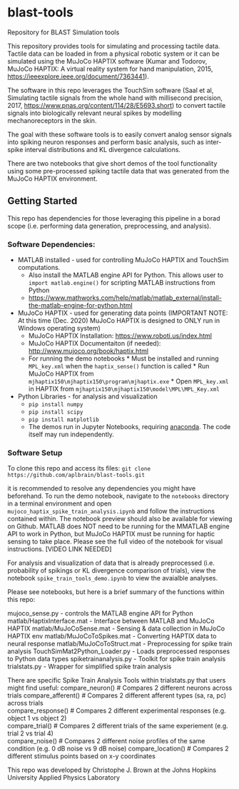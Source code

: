 # blast-tools
Repository for BLAST Simulation tools

This repository provides tools for simulating and processing tactile data. Tactile data can be loaded in from a physical robotic system or it can be simulated using the MuJoCo HAPTIX software (Kumar and Todorov, MuJoCo HAPTIX: A virtual reality system for hand manipulation, 2015, https://ieeexplore.ieee.org/document/7363441). 

The software in this repo leverages the TouchSim software (Saal et al, Simulating tactile signals from the whole hand with millisecond precision, 2017, https://www.pnas.org/content/114/28/E5693.short) to convert tactile signals into biologically relevant neural spikes by modelling mechanoreceptors in the skin.

The goal with these software tools is to easily convert analog sensor signals into spiking neuron responses and perform basic analysis, such as inter-spike interval distributions and KL divergence calculations.

There are two notebooks that give short demos of the tool functionality using some pre-processed spiking tactile data that was generated from the MuJoCo HAPTIX environment.

## Getting Started

This repo has dependencies for those leveraging this pipeline in a borad scope (i.e. performing data generation, preprocessing, and analysis).

### Software Dependencies:
* MATLAB installed - used for controlling MuJoCo HAPTIX and TouchSim computations.
    * Also install the MATLAB engine API for Python. This allows user to `import matlab.engine()` for scripting MATLAB instructions from Python
    * https://www.mathworks.com/help/matlab/matlab_external/install-the-matlab-engine-for-python.html
* MuJoCo HAPTIX - used for generating data points (IMPORTANT NOTE: At this time (Dec. 2020) MuJoCo HAPTIX is designed to ONLY run in Windows operating system)
    * MuJoCo HAPTIX Installation: https://www.roboti.us/index.html
    * MuJoCo HAPTIX Documentaiton (if needed): http://www.mujoco.org/book/haptix.html
    * For running the demo notebooks
          * Must be installed and running `MPL_key.xml` when the `haptix_sense()` function is called
          * Run MuJoCo HAPTIX from `mjhaptix150\mjhaptix150\program\mjhaptix.exe`
          * Open `MPL_key.xml` in HAPTIX from  `mjhaptix150\mjhaptix150\model\MPL\MPL_Key.xml`
* Python Libraries - for analysis and visualization
    * `pip install numpy`
    * `pip install scipy`
    * `pip install matplotlib`
    * The demos run in Jupyter Notebooks, requiring [anaconda](https://docs.anaconda.com/anaconda/install/). The code itself may run independently.
          
### Software Setup

To clone this repo and access its files: `git clone https://github.com/aplbrain/blast-tools.git`

it is recommended to resolve any dependencies you might have beforehand. To run the demo notebook, navigate to the `notebooks` directory in a terminal environment and open `mujoco_haptix_spike_train_analysis.ipynb` and follow the instructions contained within. The notebook preview should also be available for viewing on Github. MATLAB does NOT need to be running for the MMATLAB engine API to work in Python, but MuJoCo HAPTIX must be running for haptic sensing to take place. Please see the full video of the notebook for visual instructions. [VIDEO LINK NEEDED]

For analysis and visualization of data that is already preprocessed (i.e. probability of spikings or KL divergence comparison of trials), view the notebook `spike_train_tools_demo.ipynb` to view the avaialble analyses.

Please see notebooks, but here is a brief summary of the functions within this repo:

mujoco_sense.py - controls the MATLAB engine API for Python
matlab/HaptixInterface.mat - Interface between MATLAB and MuJoCo HAPTIX
matlab/MuJoCoSense.mat - Sensing & data collection in MuJoCo HAPTIX env
matlab/MuJoCoToSpikes.mat - Converting HAPTIX data to neural response
matlab/MuJoCoToStruct.mat - Preprocessing for spike train analysis
TouchSimMat2Python_Loader.py - Loads preprocessed responses to Python data types
spiketrainanalysis.py - Toolkit for spike train analysis
trialstats.py - Wrapper for simplified spike train analysis

There are specific Spike Train Analysis Tools within trialstats.py that users might find useful:
compare_neuron()   # Compares 2 different neurons across trials 
compare_afferent() # Compares 2 different afferent types (sa, ra, pc) across trials  
compare_response() # Compares 2 different experimental responses (e.g. object 1 vs object 2)  
compare_trial()    # Compares 2 different trials of the same experiement (e.g. trial 2 vs trial 4)  
compare_noise()    # Compares 2 different noise profiles of the same condition (e.g. 0 dB noise vs 9 dB noise) 
compare_location() # Compares 2 different stimulus points based on x-y coordinates


This repo was developed by Christophe J. Brown at the Johns Hopkins University Applied Physics Laboratory
 
